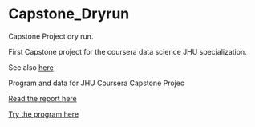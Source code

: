 Capstone_Dryrun
===============

Capstone Project dry run.

First Capstone project for the coursera data science JHU specialization.

See also [here](http://simplystatistics.org/2014/08/19/swiftkey-and-johns-hopkins-partner-for-data-science-specialization-capstone/ )

Program and data for JHU Coursera Capstone Projec

[Read the report here](http://momobo.github.io/Capstone_Doc/)

[Try the program here](https://momobo-coursera.shinyapps.io/CapstoneApp/)






